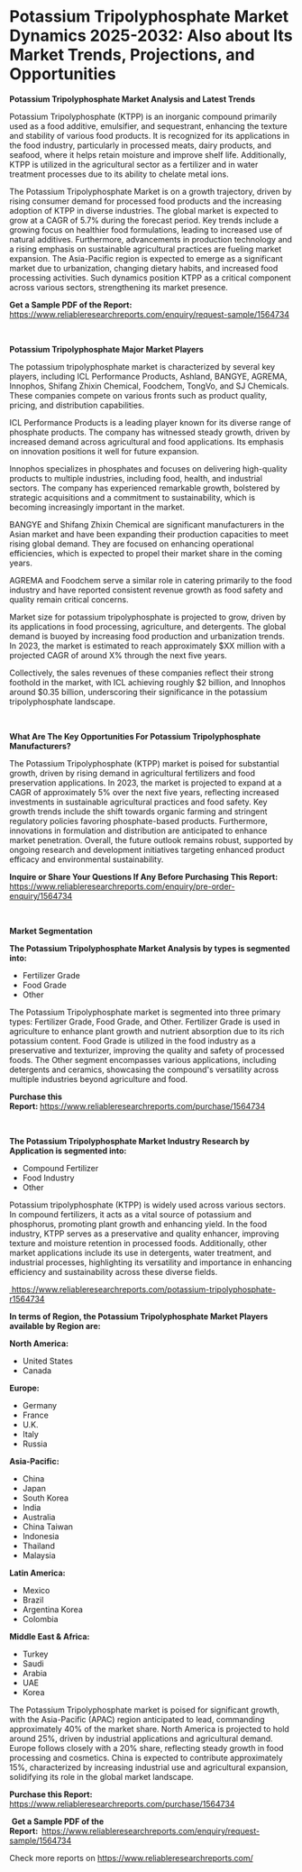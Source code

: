 <p><h1>Potassium Tripolyphosphate Market Dynamics 2025-2032: Also about Its Market Trends, Projections, and Opportunities</h1></p><p><strong>Potassium Tripolyphosphate Market Analysis and Latest Trends</strong></p>
<p><p>Potassium Tripolyphosphate (KTPP) is an inorganic compound primarily used as a food additive, emulsifier, and sequestrant, enhancing the texture and stability of various food products. It is recognized for its applications in the food industry, particularly in processed meats, dairy products, and seafood, where it helps retain moisture and improve shelf life. Additionally, KTPP is utilized in the agricultural sector as a fertilizer and in water treatment processes due to its ability to chelate metal ions.</p><p>The Potassium Tripolyphosphate Market is on a growth trajectory, driven by rising consumer demand for processed food products and the increasing adoption of KTPP in diverse industries. The global market is expected to grow at a CAGR of 5.7% during the forecast period. Key trends include a growing focus on healthier food formulations, leading to increased use of natural additives. Furthermore, advancements in production technology and a rising emphasis on sustainable agricultural practices are fueling market expansion. The Asia-Pacific region is expected to emerge as a significant market due to urbanization, changing dietary habits, and increased food processing activities. Such dynamics position KTPP as a critical component across various sectors, strengthening its market presence.</p></p>
<p><strong>Get a Sample PDF of the Report:&nbsp;</strong> <a href="https://www.reliableresearchreports.com/enquiry/request-sample/1564734?utm_campaign=2030&utm_medium=2&utm_source=Github&utm_content=ia&utm_term=30012025&utm_id=potassium-tripolyphosphate">https://www.reliableresearchreports.com/enquiry/request-sample/1564734</a></p>
<p>&nbsp;</p>
<p><strong>Potassium Tripolyphosphate Major Market Players</strong></p>
<p><p>The potassium tripolyphosphate market is characterized by several key players, including ICL Performance Products, Ashland, BANGYE, AGREMA, Innophos, Shifang Zhixin Chemical, Foodchem, TongVo, and SJ Chemicals. These companies compete on various fronts such as product quality, pricing, and distribution capabilities.</p><p>ICL Performance Products is a leading player known for its diverse range of phosphate products. The company has witnessed steady growth, driven by increased demand across agricultural and food applications. Its emphasis on innovation positions it well for future expansion.</p><p>Innophos specializes in phosphates and focuses on delivering high-quality products to multiple industries, including food, health, and industrial sectors. The company has experienced remarkable growth, bolstered by strategic acquisitions and a commitment to sustainability, which is becoming increasingly important in the market.</p><p>BANGYE and Shifang Zhixin Chemical are significant manufacturers in the Asian market and have been expanding their production capacities to meet rising global demand. They are focused on enhancing operational efficiencies, which is expected to propel their market share in the coming years.</p><p>AGREMA and Foodchem serve a similar role in catering primarily to the food industry and have reported consistent revenue growth as food safety and quality remain critical concerns.</p><p>Market size for potassium tripolyphosphate is projected to grow, driven by its applications in food processing, agriculture, and detergents. The global demand is buoyed by increasing food production and urbanization trends. In 2023, the market is estimated to reach approximately $XX million with a projected CAGR of around X% through the next five years.</p><p>Collectively, the sales revenues of these companies reflect their strong foothold in the market, with ICL achieving roughly $2 billion, and Innophos around $0.35 billion, underscoring their significance in the potassium tripolyphosphate landscape.</p></p>
<p>&nbsp;</p>
<p><strong>What Are The Key Opportunities For Potassium Tripolyphosphate Manufacturers?</strong></p>
<p><p>The Potassium Tripolyphosphate (KTPP) market is poised for substantial growth, driven by rising demand in agricultural fertilizers and food preservation applications. In 2023, the market is projected to expand at a CAGR of approximately 5% over the next five years, reflecting increased investments in sustainable agricultural practices and food safety. Key growth trends include the shift towards organic farming and stringent regulatory policies favoring phosphate-based products. Furthermore, innovations in formulation and distribution are anticipated to enhance market penetration. Overall, the future outlook remains robust, supported by ongoing research and development initiatives targeting enhanced product efficacy and environmental sustainability.</p></p>
<p><strong>Inquire or Share Your Questions If Any Before Purchasing This Report:</strong> <a href="https://www.reliableresearchreports.com/enquiry/pre-order-enquiry/1564734?utm_campaign=2030&utm_medium=2&utm_source=Github&utm_content=ia&utm_term=30012025&utm_id=potassium-tripolyphosphate">https://www.reliableresearchreports.com/enquiry/pre-order-enquiry/1564734</a></p>
<p>&nbsp;</p>
<p><strong>Market Segmentation</strong></p>
<p><strong>The Potassium Tripolyphosphate Market Analysis by types is segmented into:</strong></p>
<p><ul><li>Fertilizer Grade</li><li>Food Grade</li><li>Other</li></ul></p>
<p><p>The Potassium Tripolyphosphate market is segmented into three primary types: Fertilizer Grade, Food Grade, and Other. Fertilizer Grade is used in agriculture to enhance plant growth and nutrient absorption due to its rich potassium content. Food Grade is utilized in the food industry as a preservative and texturizer, improving the quality and safety of processed foods. The Other segment encompasses various applications, including detergents and ceramics, showcasing the compound's versatility across multiple industries beyond agriculture and food.</p></p>
<p><strong>Purchase this Report:&nbsp;</strong><a href="https://www.reliableresearchreports.com/purchase/1564734?utm_campaign=2030&utm_medium=2&utm_source=Github&utm_content=ia&utm_term=30012025&utm_id=potassium-tripolyphosphate">https://www.reliableresearchreports.com/purchase/1564734</a></p>
<p>&nbsp;</p>
<p><strong>The Potassium Tripolyphosphate Market Industry Research by Application is segmented into:</strong></p>
<p><ul><li>Compound Fertilizer</li><li>Food Industry</li><li>Other</li></ul></p>
<p><p>Potassium tripolyphosphate (KTPP) is widely used across various sectors. In compound fertilizers, it acts as a vital source of potassium and phosphorus, promoting plant growth and enhancing yield. In the food industry, KTPP serves as a preservative and quality enhancer, improving texture and moisture retention in processed foods. Additionally, other market applications include its use in detergents, water treatment, and industrial processes, highlighting its versatility and importance in enhancing efficiency and sustainability across these diverse fields.</p></p>
<p><a href="https://www.reliableresearchreports.com/potassium-tripolyphosphate-r1564734?utm_campaign=2030&utm_medium=2&utm_source=Github&utm_content=ia&utm_term=30012025&utm_id=potassium-tripolyphosphate">&nbsp;https://www.reliableresearchreports.com/potassium-tripolyphosphate-r1564734</a></p>
<p><strong>In terms of Region, the Potassium Tripolyphosphate Market Players available by Region are:</strong></p>
<p>
    <p> <strong> North America: </strong>
        <ul>
            <li>United States</li>
            <li>Canada</li>
        </ul>
        </p> 
    <p> <strong> Europe: </strong>
        <ul>
            <li>Germany</li>
            <li>France</li>
            <li>U.K.</li>
            <li>Italy</li>
            <li>Russia</li>
        </ul>
        </p> 
    <p> <strong> Asia-Pacific: </strong>
        <ul>
            <li>China</li>
            <li>Japan</li>
            <li>South Korea</li>
            <li>India</li>
            <li>Australia</li>
            <li>China Taiwan</li>
            <li>Indonesia</li>
            <li>Thailand</li>
            <li>Malaysia</li>
        </ul>
        </p> 
    <p> <strong> Latin America: </strong>
        <ul>
            <li>Mexico</li>
            <li>Brazil</li>
            <li>Argentina Korea</li>
            <li>Colombia</li>
        </ul>
        </p> 
    <p> <strong> Middle East & Africa: </strong>
        <ul>
            <li>Turkey</li>
            <li>Saudi</li>
            <li>Arabia</li>
            <li>UAE</li>
            <li>Korea</li>
        </ul>
    </p>
    </p>
<p><p>The Potassium Tripolyphosphate market is poised for significant growth, with the Asia-Pacific (APAC) region anticipated to lead, commanding approximately 40% of the market share. North America is projected to hold around 25%, driven by industrial applications and agricultural demand. Europe follows closely with a 20% share, reflecting steady growth in food processing and cosmetics. China is expected to contribute approximately 15%, characterized by increasing industrial use and agricultural expansion, solidifying its role in the global market landscape.</p></p>
<p><strong>Purchase this Report: </strong><a href="https://www.reliableresearchreports.com/purchase/1564734?utm_campaign=2030&utm_medium=2&utm_source=Github&utm_content=ia&utm_term=30012025&utm_id=potassium-tripolyphosphate">https://www.reliableresearchreports.com/purchase/1564734</a></p>
<p>&nbsp;<strong>Get a Sample PDF of the Report:&nbsp;&nbsp;</strong><a href="https://www.reliableresearchreports.com/enquiry/request-sample/1564734?utm_campaign=2030&utm_medium=2&utm_source=Github&utm_content=ia&utm_term=30012025&utm_id=potassium-tripolyphosphate">https://www.reliableresearchreports.com/enquiry/request-sample/1564734</a></p>
<p><strong></strong></p>
<p>Check more reports on <a href="https://www.reliableresearchreports.com/?utm_campaign=2030&utm_medium=2&utm_source=Github&utm_content=ia&utm_term=30012025&utm_id=potassium-tripolyphosphate">https://www.reliableresearchreports.com/</a></p>